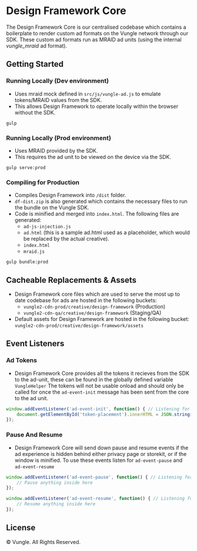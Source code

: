 # Design Framework Core

The Design Framework Core is our centralised codebase which contains a boilerplate to render custom ad formats on the Vungle network through our SDK. These custom ad formats run as MRAID ad units (using the internal *vungle_mraid* ad format).


## Getting Started
### Running Locally (Dev environment)
- Uses mraid mock defined in `src/js/vungle-ad.js` to emulate tokens/MRAID values from the SDK.
- This allows Design Framework to operate locally within the browser without the SDK.
```
gulp
```

### Running Locally (Prod environment)
- Uses MRAID provided by the SDK.
- This requires the ad unit to be viewed on the device via the SDK.
```
gulp serve:prod
```

### Compiling for Production
- Compiles Design Framework into `/dist` folder.
- `df-dist.zip` is also generated which contains the necessary files to run the bundle on the Vungle SDK.
- Code is minified and merged into `index.html`. The following files are generated:
	- `ad-js-injection.js`
	- `ad.html` (this is a sample ad.html used as a placeholder, which would be replaced by the actual creative).
	- `index.html`
	- `mraid.js`
```
gulp bundle:prod
```


## Cacheable Replacements & Assets
- Design Framework core files which are used to serve the most up to date codebase for ads are hosted in the following buckets:
	- `vungle2-cdn-prod/creative/design-framework` (Production)
	- `vungle2-cdn-qa/creative/design-framework` (Staging/QA)
- Default assets for Design Framework are hosted in the following bucket: `vungle2-cdn-prod/creative/design-framework/assets`

## Event Listeners 

### Ad Tokens
- Design Framework Core provides all the tokens it recieves from the SDK to the ad-unit, these can be found in the globally defined variable `VungleHelper` The tokens will not be usable onload and should only be called for once the `ad-event-init` message has been sent from the core to the ad unit. 
```javascript
window.addEventListener('ad-event-init', function() { // Listening for event from Design Framework Core
	document.getElementById('token-placement').innerHTML = JSON.stringify(VungleHelper.tokens, undefined, 2) // VungleHelper.tokens will now be defined and contain all the tokens provided from Design Framework Core.
});
```
### Pause And Resume 
- Design Framework Core will send down pause and resume events if the ad experience is hidden behind either privacy page or storekit, or if the window is minified. To use these events listen for `ad-event-pause` and `ad-event-resume` 

```javascript
window.addEventListener('ad-event-pause', function() { // Listening for event from Design Framework Core
	// Pause anything inside here
});
```

```javascript
window.addEventListener('ad-event-resume', function() { // Listening for event from Design Framework Core
	// Resume anything inside here
});
```

## License
© Vungle. All Rights Reserved. 